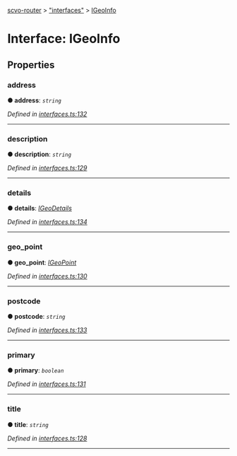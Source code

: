 [scvo-router](../README.md) > ["interfaces"](../modules/_interfaces_.md) > [IGeoInfo](../interfaces/_interfaces_.igeoinfo.md)



# Interface: IGeoInfo


## Properties
<a id="address"></a>

###  address

**●  address**:  *`string`* 

*Defined in [interfaces.ts:132](https://github.com/scvodigital/scvo-router/blob/2753b73/src/interfaces.ts#L132)*





___

<a id="description"></a>

###  description

**●  description**:  *`string`* 

*Defined in [interfaces.ts:129](https://github.com/scvodigital/scvo-router/blob/2753b73/src/interfaces.ts#L129)*





___

<a id="details"></a>

###  details

**●  details**:  *[IGeoDetails](_interfaces_.igeodetails.md)* 

*Defined in [interfaces.ts:134](https://github.com/scvodigital/scvo-router/blob/2753b73/src/interfaces.ts#L134)*





___

<a id="geo_point"></a>

###  geo_point

**●  geo_point**:  *[IGeoPoint](_interfaces_.igeopoint.md)* 

*Defined in [interfaces.ts:130](https://github.com/scvodigital/scvo-router/blob/2753b73/src/interfaces.ts#L130)*





___

<a id="postcode"></a>

###  postcode

**●  postcode**:  *`string`* 

*Defined in [interfaces.ts:133](https://github.com/scvodigital/scvo-router/blob/2753b73/src/interfaces.ts#L133)*





___

<a id="primary"></a>

###  primary

**●  primary**:  *`boolean`* 

*Defined in [interfaces.ts:131](https://github.com/scvodigital/scvo-router/blob/2753b73/src/interfaces.ts#L131)*





___

<a id="title"></a>

###  title

**●  title**:  *`string`* 

*Defined in [interfaces.ts:128](https://github.com/scvodigital/scvo-router/blob/2753b73/src/interfaces.ts#L128)*





___


